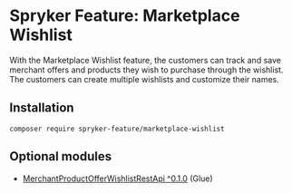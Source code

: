 # Spryker Feature: Marketplace Wishlist

With the Marketplace Wishlist feature, the customers can track and save merchant offers and products they wish to purchase through the wishlist. The customers can create multiple wishlists and customize their names.

## Installation

```
composer require spryker-feature/marketplace-wishlist
```

## Optional modules
- [MerchantProductOfferWishlistRestApi ^0.1.0](https://github.com/spryker/merchant-product-offer-wishlist-rest-api) (Glue)
